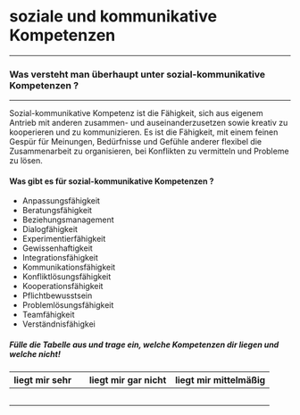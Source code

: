 <!--

author:   Helin Kisa
email:    helin.kisa@fh-potsdam.de
version:  0.0.1
language: de
narrator: Deutsch Female

import:   https://github.com/liascript/CodeRunner

-->

# soziale und kommunikative Kompetenzen

 ---------------------------------------------
### Was versteht man überhaupt unter sozial-kommunikative Kompetenzen ?
 --------------------------------------------- 
 Sozial-kommunikative Kompetenz ist die Fähigkeit, sich aus eigenem Antrieb mit anderen zusammen- und auseinanderzusetzen sowie kreativ zu kooperieren und zu kommunizieren. Es ist die Fähigkeit, mit einem feinen Gespür für Meinungen, Bedürfnisse und Gefühle anderer flexibel die Zusammenarbeit zu organisieren, bei Konflikten zu vermitteln und Probleme zu lösen.

 #### Was gibt es für sozial-kommunikative Kompetenzen ?
 * Anpassungsfähigkeit 
 * Beratungsfähigkeit
 * Beziehungsmanagement
 * Dialogfähigkeit
 * Experimentierfähigkeit
 * Gewissenhaftigkeit
 * Integrationsfähigkeit
 * Kommunikationsfähigkeit
 * Konfliktlösungsfähigkeit
 * Kooperationsfähigkeit
 * Pflichtbewusstsein
 * Problemlösungsfähigkeit
 * Teamfähigkeit
 * Verständnisfähigkei

##### Fülle die Tabelle aus und trage ein, welche Kompetenzen dir liegen und welche nicht!

|liegt mir sehr ||liegt mir gar nicht|liegt mir mittelmäßig
| ---:| ---:| ---:| ---
|     |     |     |  
|     |     |     |  
|     |     |     | 
|     |     |     | 
|     |     |     | 


